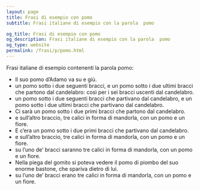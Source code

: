 ```yaml
---
layout: page
title: Frasi di esempio con pomo 
subtitle: Frasi italiane di esempio con la parola  pomo

og_title: Frasi di esempio con pomo 
og_description: Frasi italiane di esempio con la parola  pomo
og_type: website
permalink: /frasi/p/pomo.html
---
```


Frasi italiane di esempio contenenti la parola pomo:


- Il suo pomo d’Adamo va su e giù.
- un pomo sotto i due seguenti bracci, e un pomo sotto i due ultimi bracci che partono dal candelabro: così per i sei bracci uscenti dal candelabro.
- un pomo sotto i due seguenti bracci che partivano dal candelabro, e un pomo sotto i due ultimi bracci che partivano dal candelabro.
- Ci sarà un pomo sotto i due primi bracci che partono dal candelabro.
- e sull’altro braccio, tre calici in forma di mandorla, con un pomo e un fiore.
- E c’era un pomo sotto i due primi bracci che partivano dal candelabro.
- e sull’altro braccio, tre calici in forma di mandorla, con un pomo e un fiore.
- su l’uno de’ bracci saranno tre calici in forma di mandorla, con un pomo e un fiore.
- Nella piega del gomito si poteva vedere il pomo di piombo del suo enorme bastone, che spariva dietro di lui.
- su l’uno de’ bracci erano tre calici in forma di mandorla, con un pomo e un fiore.
